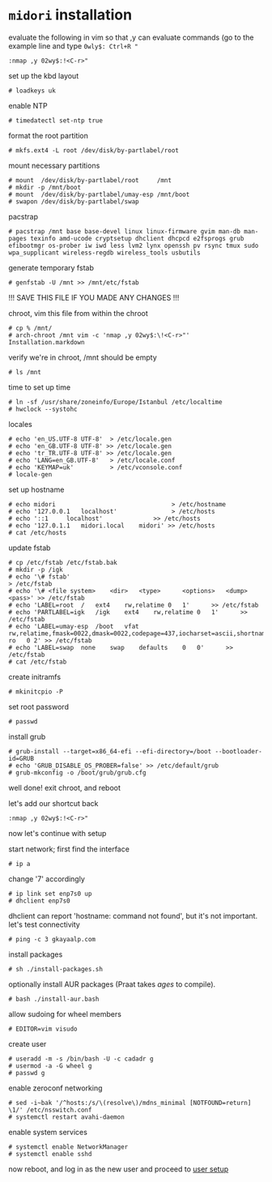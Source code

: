 # `midori` installation

evaluate the following in vim so that ,y can evaluate commands (go to the
example line and type `0wly$: Ctrl+R "`

    :nmap ,y 02wy$:!<C-r>"

set up the kbd layout

    # loadkeys uk

enable NTP

    # timedatectl set-ntp true

format the root partition

    # mkfs.ext4 -L root /dev/disk/by-partlabel/root

mount necessary partitions

    # mount  /dev/disk/by-partlabel/root     /mnt
    # mkdir -p /mnt/boot
    # mount  /dev/disk/by-partlabel/umay-esp /mnt/boot
    # swapon /dev/disk/by-partlabel/swap

pacstrap

    # pacstrap /mnt base base-devel linux linux-firmware gvim man-db man-pages texinfo amd-ucode cryptsetup dhclient dhcpcd e2fsprogs grub efibootmgr os-prober iw iwd less lvm2 lynx openssh pv rsync tmux sudo wpa_supplicant wireless-regdb wireless_tools usbutils

generate temporary fstab

    # genfstab -U /mnt >> /mnt/etc/fstab

!!! SAVE THIS FILE IF YOU MADE ANY CHANGES !!!

chroot, vim this file from within the chroot

    # cp % /mnt/
    # arch-chroot /mnt vim -c 'nmap ,y 02wy$:\!<C-r>"' Installation.markdown

verify we're in chroot, /mnt should be empty

    # ls /mnt

time to set up time

    # ln -sf /usr/share/zoneinfo/Europe/Istanbul /etc/localtime
    # hwclock --systohc

locales

    # echo 'en_US.UTF-8 UTF-8'  > /etc/locale.gen
    # echo 'en_GB.UTF-8 UTF-8' >> /etc/locale.gen
    # echo 'tr_TR.UTF-8 UTF-8' >> /etc/locale.gen
    # echo 'LANG=en_GB.UTF-8'   > /etc/locale.conf
    # echo 'KEYMAP=uk'          > /etc/vconsole.conf
    # locale-gen

set up hostname

    # echo midori                                > /etc/hostname
    # echo '127.0.0.1	localhost'               > /etc/hosts
    # echo '::1		localhost'              >> /etc/hosts
    # echo '127.0.1.1	midori.local	midori' >> /etc/hosts
    # cat /etc/hosts

update fstab

    # cp /etc/fstab /etc/fstab.bak
    # mkdir -p /igk
    # echo '\# fstab'                                                             > /etc/fstab
    # echo '\# <file system>	<dir>	<type>		<options>	<dump>	<pass>' >> /etc/fstab
    # echo 'LABEL=root	/	ext4    rw,relatime	0	1'      >> /etc/fstab
    # echo 'PARTLABEL=igk	/igk	ext4    rw,relatime	0	1'      >> /etc/fstab
    # echo 'LABEL=umay-esp	/boot	vfat    rw,relatime,fmask=0022,dmask=0022,codepage=437,iocharset=ascii,shortname=mixed,utf8,errors=remount-ro	0 2' >> /etc/fstab
    # echo 'LABEL=swap	none	swap	defaults	0	0'      >> /etc/fstab
    # cat /etc/fstab

create initramfs

    # mkinitcpio -P

set root password

    # passwd

install grub

    # grub-install --target=x86_64-efi --efi-directory=/boot --bootloader-id=GRUB
    # echo 'GRUB_DISABLE_OS_PROBER=false' >> /etc/default/grub
    # grub-mkconfig -o /boot/grub/grub.cfg

well done! exit chroot, and reboot

let's add our shortcut back

    :nmap ,y 02wy$:!<C-r>"

now let's continue with setup

start network; first find the interface

    # ip a

change '7' accordingly

    # ip link set enp7s0 up
    # dhclient enp7s0

dhclient can report 'hostname: command not found', but it's not important. let's
test connectivity

    # ping -c 3 gkayaalp.com

install packages

    # sh ./install-packages.sh

optionally install AUR packages (Praat takes *ages* to compile).

    # bash ./install-aur.bash

allow sudoing for wheel members

    # EDITOR=vim visudo

create user

    # useradd -m -s /bin/bash -U -c cadadr g
    # usermod -a -G wheel g
    # passwd g

enable zeroconf networking

    # sed -i~bak '/^hosts:/s/\(resolve\)/mdns_minimal [NOTFOUND=return] \1/' /etc/nsswitch.conf
    # systemctl restart avahi-daemon

enable system services

    # systemctl enable NetworkManager
    # systemctl enable sshd

now reboot, and log in as the new user and proceed to [user
setup](../../Readme.markdowwn)

